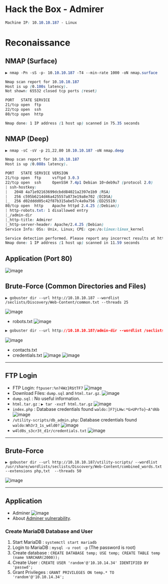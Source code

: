 # Hack the Box - Admirer

```CSS
Machine IP: 10.10.10.187 - Linux
```

# Reconaissance
## NMAP (Surface)
```CSS
▶ nmap -Pn -sS -p- 10.10.10.187 -T4 --min-rate 1000 -oN nmap.surface

Nmap scan report for 10.10.10.187
Host is up (0.100s latency).
Not shown: 65532 closed tcp ports (reset)

PORT   STATE SERVICE
21/tcp open  ftp
22/tcp open  ssh
80/tcp open  http

Nmap done: 1 IP address (1 host up) scanned in 75.35 seconds
```

## NMAP (Deep)
```CSS
▶ nmap -sC -sV -p 21,22,80 10.10.10.187 -oN nmap.deep

Nmap scan report for 10.10.10.187
Host is up (0.088s latency).

PORT   STATE SERVICE VERSION
21/tcp open  ftp     vsftpd 3.0.3
22/tcp open  ssh     OpenSSH 7.4p1 Debian 10+deb9u7 (protocol 2.0)
| ssh-hostkey: 
|   2048 4a71e92163699dcbdd84021a2397e1b9 (RSA)
|   256 c595b6214d46a425557a873e19a8e702 (ECDSA)
|_  256 d02dddd05c42f87b315abe57c4a9a756 (ED25519)
80/tcp open  http    Apache httpd 2.4.25 ((Debian))
| http-robots.txt: 1 disallowed entry 
|_/admin-dir
|_http-title: Admirer
|_http-server-header: Apache/2.4.25 (Debian)
Service Info: OSs: Unix, Linux; CPE: cpe:/o:linux:linux_kernel

Service detection performed. Please report any incorrect results at https://nmap.org/submit/ .
Nmap done: 1 IP address (1 host up) scanned in 11.59 seconds
```

## Application (Port 80)
![image](https://user-images.githubusercontent.com/83878909/229423143-85c36971-4509-41d0-8710-63c5cf8efe6e.png)

## Brute-Force (Common Directories and Files)
```
▶ gobuster dir --url http://10.10.10.187 --wordlist /seclists/Discovery/Web-Content/common.txt --threads 25
```
![image](https://user-images.githubusercontent.com/83878909/229427047-c09451d1-a6ed-4ccd-89aa-bae599dea65b.png)
  - robots.txt
![image](https://user-images.githubusercontent.com/83878909/229427379-501aadd4-818e-4d55-97d8-daf7fec60a39.png)

```CSS
▶ gobuster dir --url http://10.10.10.187/admin-dir --wordlist /seclists/Discovery/Web-Content/directory-list-2.3-medium.txt --extensions php,txt --threads 25
```
![image](https://user-images.githubusercontent.com/83878909/229438336-3f85f7f9-f2b0-4f1f-b238-97f066754b5f.png)
  - contacts.txt
  - credentials.txt
![image](https://user-images.githubusercontent.com/83878909/229438499-9d4192a2-b214-4cdd-b026-8abcf9009cb0.png)
![image](https://user-images.githubusercontent.com/83878909/229438595-3c5b4ddc-cd03-46be-b12a-5a6d84e6b361.png)

---

## FTP Login
  - FTP Login: `ftpuser:%n?4Wz}R$tTF7`
![image](https://user-images.githubusercontent.com/83878909/229441021-6974e5c6-1dd5-4819-97ed-e76d136aab22.png)
  - Download Files: `dump.sql` and `html.tar.gz`.
![image](https://user-images.githubusercontent.com/83878909/229441387-3b270388-ef2e-425b-b68a-1e0b7037d075.png)
  - `dump.sql` : No useful information.
  - `html.tar.gz` : `▶ tar -xvzf html.tar.gz`
![image](https://user-images.githubusercontent.com/83878909/229442818-fc7ff4da-a787-4434-9e9e-b9a0b3ee8cf9.png)
  - `index.php` : Database credentials found `waldo:]F7jLHw:*G>UPrTo}~A"d6b`
![image](https://user-images.githubusercontent.com/83878909/229444624-5870fc15-d309-4d7c-a85a-8c0a5511660d.png)
  - `/utility-scripts/db_admin.php`: Database credentials found `waldo:Wh3r3_1s_w4ld0?`
![image](https://user-images.githubusercontent.com/83878909/229447920-b34a8efb-769a-42de-a16f-a6e808de9bc4.png)
  - `w4ld0s_s3cr3t_d1r/credentials.txt`
![image](https://user-images.githubusercontent.com/83878909/229448581-7a114624-eb66-4323-bdab-bab29630636b.png)

---

## Brute-Force
```
▶ gobuster dir --url http://10.10.10.187/utility-scripts/ --wordlist /usr/share/wordlists/seclists/Discovery/Web-Content/combined_words.txt --extensions php,txt  --threads 50
```
![image](https://user-images.githubusercontent.com/83878909/229453408-bae74a9a-7686-4194-a828-c8bf131204e1.png)

---

## Application
  - Adminer
![image](https://user-images.githubusercontent.com/83878909/229453875-f4a1d735-6a09-4bb5-a360-44caae6481ce.png)
  - About [Adminer vulnerability](https://www.foregenix.com/blog/serious-vulnerability-discovered-in-adminer-tool).

### Create MariaDB Database and User
  1. Start MariaDB : `systemctl start mariadb`
  2. Login to MariaDB : `mysql -u root -p` (The password is root)
  3. Create database : `CREATE DATABASE temp; USE temp; CREATE TABLE temp (name VARCHAR(2000));`
  4. Create User : `CREATE USER 'random'@'10.10.14.34' IDENTIFIED BY 'passwd';`
  5. Grant Privileges : `GRANT PRIVILEGES ON temp.* TO 'random'@'10.10.14.34';`
